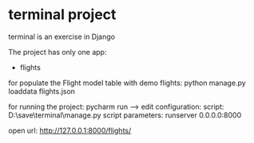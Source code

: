 # terminal project

terminal is an exercise in Django

The project has only one app:
* flights 

for populate the Flight model table with demo flights:
python manage.py loaddata  flights.json

for running the project:
pycharm run --> edit configuration:
script: D:\save\terminal\manage.py
script parameters: runserver 0.0.0.0:8000

open url: http://127.0.0.1:8000/flights/


